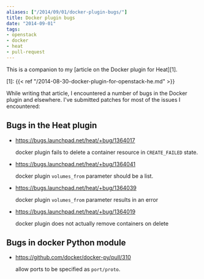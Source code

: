 ```yaml
---
aliases: ["/2014/09/01/docker-plugin-bugs/"]
title: Docker plugin bugs
date: "2014-09-01"
tags:
- openstack
- docker
- heat
- pull-request
---
```


This is a companion to my [article on the Docker plugin for Heat][1].

[1]: {{< ref "/2014-08-30-docker-plugin-for-openstack-he.md" >}}

While writing that article, I encountered a number of bugs in the
Docker plugin and elsewhere.  I've submitted patches for most of the
issues I encountered:

## Bugs in the Heat plugin

- <https://bugs.launchpad.net/heat/+bug/1364017>

    docker plugin fails to delete a container resource in
  `CREATE_FAILED` state.

- <https://bugs.launchpad.net/heat/+bug/1364041>

    docker plugin `volumes_from` parameter should be a list.

- <https://bugs.launchpad.net/heat/+bug/1364039>

    docker plugin `volumes_from` parameter results in an error

- <https://bugs.launchpad.net/heat/+bug/1364019>

    docker plugin does not actually remove containers on delete

## Bugs in docker Python module

- <https://github.com/docker/docker-py/pull/310>

    allow ports to be specified as `port/proto`.

